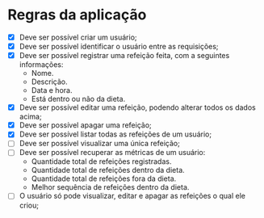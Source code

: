 # Regras da aplicação

- [x] Deve ser possível criar um usuário;
- [x] Deve ser possível identificar o usuário entre as requisições;
- [x] Deve ser possível registrar uma refeição feita, com a seguintes informações:
  - Nome.
  - Descrição.
  - Data e hora.
  - Está dentro ou não da dieta.
- [x] Deve ser possível editar uma refeição, podendo alterar todos os dados acima;
- [x] Deve ser possível apagar uma refeição;
- [x] Deve ser possível listar todas as refeições de um usuário;
- [ ] Deve ser possível visualizar uma única refeição;
- [ ] Deve ser possível recuperar as métricas de um usuário:
  - Quantidade total de refeições registradas.
  - Quantidade total de refeições dentro da dieta.
  - Quantidade total de refeições fora da dieta.
  - Melhor sequência de refeições dentro da dieta.
- [ ] O usuário só pode visualizar, editar e apagar as refeições o qual ele criou;